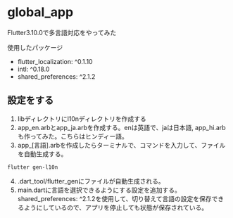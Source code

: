 # global_app
Flutter3.10.0で多言語対応をやってみた

使用したパッケージ
- flutter_localization: ^0.1.10
- intl: ^0.18.0
- shared_preferences: ^2.1.2

## 設定をする
1. libディレクトリにl10nディレクトリを作成する
2. app_en.arbとapp_ja.arbを作成する。enは英語で、jaは日本語, app_hi.arbも作ってみた。こちらはヒンディー語。
3. app_[言語].arbを作成したらターミナルで、コマンドを入力して、ファイルを自動生成する。

```
flutter gen-l10n
```
4. .dart_tool/flutter_genにファイルが自動生成される。
5. main.dartに言語を選択できるようにする設定を追加する。shared_preferences: ^2.1.2を使用して、切り替えて言語の設定を保存できるようにしているので、アプリを停止しても状態が保存されている。